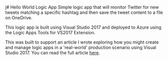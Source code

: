 j# Hello World Logic App
Simple logic app that will monitor Twitter for new tweets matching a specific hashtag and then save the tweet content to a file on OneDrive.

This logic app is built using Visual Studio 2017 and deployed to Azure using the Logic Apps Tools for VS2017 Extension.

This was built to support an article I wrote exploring how you might create and manage logic apps in a 'real-world' production scenario using Visual Studio 2017.
You can read the full article [here](http://johnduckmanton.co.uk/article/developing-and-deploying-an-azure-logic-app-using-visual-studio-2017).


 
